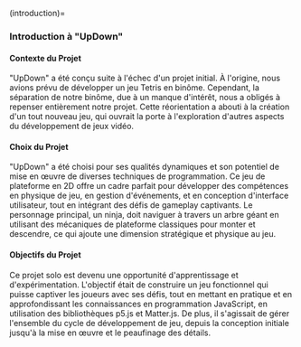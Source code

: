 (introduction)=

### Introduction à "UpDown"

#### Contexte du Projet ####
"UpDown" a été conçu suite à l'échec d'un projet initial. À l'origine, nous avions prévu de développer un jeu Tetris en binôme. Cependant, la séparation de notre binôme, due à un manque d'intérêt, nous a obligés à repenser entièrement notre projet. Cette réorientation a abouti à la création d'un tout nouveau jeu, qui ouvrait la porte à l'exploration d'autres aspects du développement de jeux vidéo.

#### Choix du Projet ####
"UpDown" a été choisi pour ses qualités dynamiques et son potentiel de mise en œuvre de diverses techniques de programmation. Ce jeu de plateforme en 2D offre un cadre parfait pour développer des compétences en physique de jeu, en gestion d'événements, et en conception d'interface utilisateur, tout en intégrant des défis de gameplay captivants. Le personnage principal, un ninja, doit naviguer à travers un arbre géant en utilisant des mécaniques de plateforme classiques pour monter et descendre, ce qui ajoute une dimension stratégique et physique au jeu.

#### Objectifs du Projet ####
Ce projet solo est devenu une opportunité d'apprentissage et d'expérimentation. L'objectif était de construire un jeu fonctionnel qui puisse captiver les joueurs avec ses défis, tout en mettant en pratique et en approfondissant les connaissances en programmation JavaScript, en utilisation des bibliothèques p5.js et Matter.js. De plus, il s'agissait de gérer l'ensemble du cycle de développement de jeu, depuis la conception initiale jusqu'à la mise en œuvre et le peaufinage des détails.

